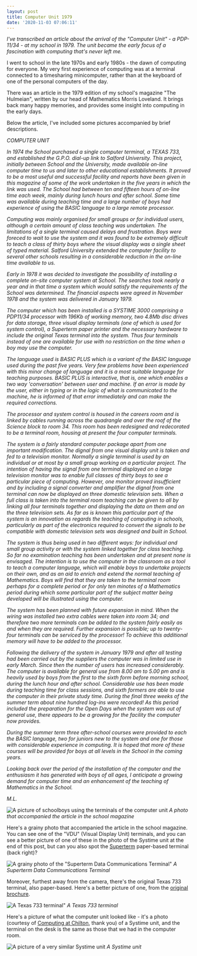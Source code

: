 ```yaml
---
layout: post
title: Computer Unit 1979
date: '2020-11-03 07:06:11'
---
```


_I've transcribed an article about the arrival of the "Computer Unit" - a PDP-11/34 - at my school in 1979. The unit became the early focus of a fascination with computing that's never left me._

I went to school in the late 1970s and early 1980s - the dawn of computing for everyone. My very first experience of computing was at a terminal connected to a timesharing minicomputer, rather than at the keyboard of one of the personal computers of the day.

There was an article in the 1979 edition of my school's magazine "The Hulmeian", written by our head of Mathematics Morris Loveland. It brings back many happy memories, and provides some insight into computing in the early days.

Below the article, I've included some pictures accompanied by brief descriptions.

_COMPUTER UNIT_

_In 1974 the School purchased a single computer terminal, a TEXAS 733, and established the G.P.O. dial-up link to Salford University. This project, initially between School and the University, made available on-line computer time to us and later to other educational establishments. It proved to be a most useful and successful facility and reports have been given in this magazine of some of the work undertaken in the five years in which the link was used. The School had between ten and fifteen hours of on-line time each week, mainly during lunch hours and after school. Some time was available during teaching time and a large number of boys had experience of using the BASIC language to a large remote processor._

_Computing was mainly organised for small groups or for individual users, although a certain amount of class teaching was undertaken. The limitations of a single terminal caused delays and frustration. Boys were foreced to wait to use the system and it was found to be extremely difficult to teach a class of thirty boys where the visual display was a single sheet of typed material. Salford University extended the computer facility to several other schools resulting in a considerable reduction in the on-line time available to us._

_Early in 1978 it was decided to investigate the possibility of installing a complete on-site computer system at School. The searches took nearly a year and in that time a system which would satisfy the requirements of the School was determined. The financial aspects were agreed in November 1978 and the system was delivered in January 1979._

_The computer which has been installed is a SYSTIME 3000 comprising a PDP11/34 processor with 196Kb of working memory, two 4.8Mb disc drives for data storage, three visual display terminals (one of which is used for system control), a Superterm paper printer and the necessary hardware to include the original Texas terminal into the system. Thus four terminals instead of one are available for use with no restriction on the time when a boy may use the computer._

_The language used is BASIC PLUS which is a variant of the BASIC language used during the past five years. Very few problems have been experienced with this minor change of language and it is a most suitable language for teaching purposes. BASIC PLUS is interactive, that is, one which enables a two way 'conversation' between user and machine. If an error is made by the user, either in typing or in the logic of what is communicated to the machine, he is informed of that error immediately and can make the required corrections._

_The processor and system control is housed in the careers room and is linked by cables running across the quadrangle and over the roof of the Science block to room 34. This room has been redesigned and redecorated to be a terminal room, housing at present the four computer terminals._

_The system is a fairly standard computer package apart from one important modification. The dignal from one visual display unit is taken and fed to a television monitor. Normally a single terminal is used by an individual or at most by a small group working on a particular project. The intention of having the signal from one terminal displayed on a large television monitor was to enable full classes of thirty boys to see a particular piece of computing. However, one monitor proved insufficient and by including a signal converter and amplifier the dignal from one terminal can now be displayed on three domestic television sets. When a full class is taken into the terminal room teaching can be given to all by linking all four terminals together and displaying the data on them and on the three television sets. As far as is known this particular part of the system is an innovation as regards the teaching of computing in schools, particularly as part of the electronics required to convert the signals to be compatible with domestic television sets was designed and built in School._

_The system is thus being used in two different ways: for individual and small group activity or with the system linked together for class teaching. So far no examination teaching has been undertaken and at present none is envisaged. The intention is to use the computer in the classroom as a tool to teach a computer language, which will enable boys to undertake projects on their own, and as an aid to enrich and extend the normal teaching of Mathematics. Boys will find that they are taken to the terminal room perhaps for a complete period or for only ten minotes of a Mathematics period during which some particular part of the subject matter being developed will be illustrated using the computer._

_The system has been planned with future expansion in mind. When the wiring was installed two extra cables were taken into room 34; and therefore two more terminals can be added to the system fairly easily as and when they are required. Further expansion is possible; up to twenty-four terminals can be serviced by the processor! To achieve this additional memory will have to be added to the processor._

_Following the delivery of the system in January 1979 and after all testing had been carried out by the suppliers the computer was in limited use in early March. Since then the number of users has increased considerably. The computer is available for general use from 8.00 am to 5.00 pm and is heavily used by boys from the first to the sixth form before morning school, during the lunch hour and after school. Considerable use has been made during teaching time for class sessions, and sixth formers are able to use the computer in their private study time. During the final three weeks of the summer term about nine hundred log-ins were recorded! As this period included the preparation for the Open Days when the system was out of general use, there appears to be a growing for the facility the computer now provides._

_During the summer term three after-school courses were provided to each the BASIC language, two for juniors new to the system and one for those with considerable experience in computing. It is hoped that more of these courses will be provided for boys at all levels in the School in the coming years._

_Looking back over the period of the installation of the computer and the enthusiasm it has generated with boys of all ages, I anticipate a growing demand for computer time and an enhancement of the teaching of Mathematics in the School._

_M.L._

![A picture of schoolboys using the terminals of the computer unit](/content/images/2020/11/computerunit.jpg)
_A photo that accompanied the article in the school magazine_

Here's a grainy photo that accompanied the article in the school magazine. You can see one of the "VDU" (Visual Display Unit) terminals, and you can see a better picture of one of these in the photo of the Systime unit at the end of this post, but can you also spot the [Superterm](http://vtda.org/docs/computing/IntertecDataSystems/1100500-00_SuperTermMaintenance_1978.pdf) paper-based terminal (back right)?

![A grainy photo of the "Superterm Data Communications Terminal"](/content/images/2020/11/superterm.png)
_A Superterm Data Communications Terminal_

Moreover, furthest away from the camera, there's the original Texas 733 terminal, also paper-based. Here's a better picture of one, from the [original brochure](http://www.bitsavers.org/pdf/ti/terminal/brochures/TI-327-A-10M_Silent_700_Model_732_733_Brochure_Sep_1973.pdf).

![A Texas 733 terminal"](/content/images/2020/11/texas.png)
_A Texas 733 terminal_

Here's a picture of what the computer unit looked like - it's a photo (courtesy of [Computing at Chilton](http://www.chilton-computing.org.uk/), thank you) of a Systime unit, and the terminal on the desk is the same as those that we had in the computer room.

![A picture of a very similar Systime unit](/content/images/2020/11/systime.png)
_A Systime unit_
